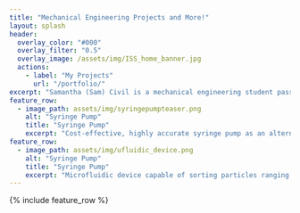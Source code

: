 ```yaml
---
title: "Mechanical Engineering Projects and More!"
layout: splash
header:
  overlay_color: "#000"
  overlay_filter: "0.5"
  overlay_image: /assets/img/ISS_home_banner.jpg
  actions:
    - label: "My Projects"
      url: "/portfolio/"
excerpt: "Samantha (Sam) Civil is a mechanical engineering student passionate about additive manufacturing, the aerospace industry, and funky music!"
feature_row:
  - image_path: assets/img/syringepumpteaser.png
    alt: "Syringe Pump"
    title: "Syringe Pump"
    excerpt: "Cost-effective, highly accurate syringe pump as an alternative to expensive commercial models."
feature_row:
  - image_path: assets/img/ufluidic_device.png
    alt: "Syringe Pump"
    title: "Syringe Pump"
    excerpt: "Microfluidic device capable of sorting particles ranging from ."
---
```


{% include feature_row %}

